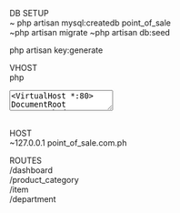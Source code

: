 DB SETUP
<br>
~ php artisan mysql:createdb point_of_sale
<br>
~php artisan migrate
~php artisan db:seed

php artisan key:generate

VHOST
<br>php

<textarea>
<VirtualHost *:80>
DocumentRoot C:\xampp\htdocs\SAHEI_CORE_TECHNOLOGIES_CO\point_of_sale\public
ServerName point_of_sale.com.ph
</VirtualHost>
</textarea>


<br>
<br>

HOST
<br>
~127.0.0.1 point_of_sale.com.ph

ROUTES
<br>
/dashboard
<br>
/product_category
<br>
/item
<br>
/department
<br>
